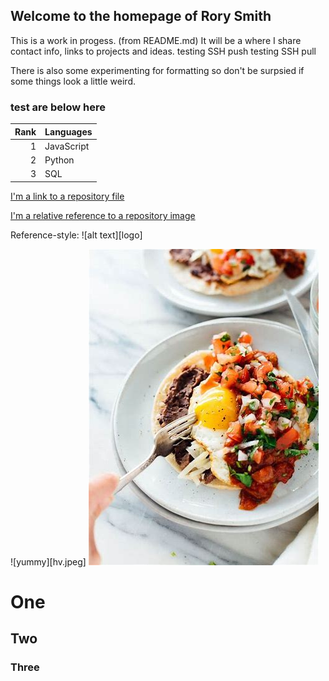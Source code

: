 ## Welcome to the homepage of Rory Smith
This is a work in progess.  (from README.md)
It will be a where I share contact info, links to projects and ideas.
testing SSH push
testing SSH pull

There is also some experimenting for formatting so don't be surpsied if some things look a little weird.


### test are below here

| Rank | Languages |
|-----:|-----------|
|     1| JavaScript|
|     2| Python    |
|     3| SQL       |




[I'm a link to a repository file](test.md)


[I'm a relative reference to a repository image](hv.jpeg)

Reference-style: 
![alt text][logo]
 
![yummy][hv.jpeg]
![test](https://github.com/rorycsmith/rorycsmith.github.io/blob/main/hv.jpeg)



# One
## Two
### Three

